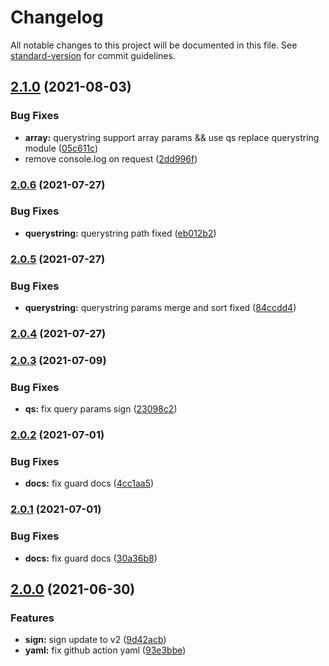 # Changelog

All notable changes to this project will be documented in this file. See [standard-version](https://github.com/conventional-changelog/standard-version) for commit guidelines.

## [2.1.0](https://github.com/tuya/tuya-connector-nodejs/compare/v2.0.6...v2.1.0) (2021-08-03)


### Bug Fixes

* **array:** querystring support array params && use qs replace querystring module ([05c611c](https://github.com/tuya/tuya-connector-nodejs/commit/05c611c4f38c89e1a6f9b38a560028162d783540))
* remove console.log on request ([2dd996f](https://github.com/tuya/tuya-connector-nodejs/commit/2dd996f96bee219b42246935c83199bc34a916d6))

### [2.0.6](https://github.com/tuya/tuya-connector-nodejs/compare/v2.0.5...v2.0.6) (2021-07-27)


### Bug Fixes

* **querystring:** querystring path fixed ([eb012b2](https://github.com/tuya/tuya-connector-nodejs/commit/eb012b28a578cb58e7ba97d052eb7cd518811fc6))

### [2.0.5](https://github.com/tuya/tuya-connector-nodejs/compare/v2.0.4...v2.0.5) (2021-07-27)


### Bug Fixes

* **querystring:** querystring params merge and sort fixed ([84ccdd4](https://github.com/tuya/tuya-connector-nodejs/commit/84ccdd428fe6031e5623a2860909ddfffb0a1cdb))

### [2.0.4](https://github.com/tuya/tuya-connector-nodejs/compare/v2.0.3...v2.0.4) (2021-07-27)

### [2.0.3](https://github.com/tuya/tuya-connector-nodejs/compare/v2.0.2...v2.0.3) (2021-07-09)


### Bug Fixes

* **qs:** fix query params sign ([23098c2](https://github.com/tuya/tuya-connector-nodejs/commit/23098c2a276ac1672772f88e88cb10cd359da7c2))

### [2.0.2](https://github.com/tuya/tuya-connector-nodejs/compare/v2.0.1...v2.0.2) (2021-07-01)


### Bug Fixes

* **docs:** fix guard docs ([4cc1aa5](https://github.com/tuya/tuya-connector-nodejs/commit/4cc1aa50d26f604d65ddadab927bc67ee76eb7df))

### [2.0.1](https://github.com/tuya/tuya-connector-nodejs/compare/v2.0.0...v2.0.1) (2021-07-01)


### Bug Fixes

* **docs:** fix guard docs ([30a36b8](https://github.com/tuya/tuya-connector-nodejs/commit/30a36b8c73d689e4924397ccfabfbcdeca98735b))

## [2.0.0](https://github.com/tuya/tuya-connector-nodejs/compare/v1.0.0...v2.0.0) (2021-06-30)


### Features

* **sign:** sign update to v2 ([9d42acb](https://github.com/tuya/tuya-connector-nodejs/commit/9d42acb88625df663b140639298dce6f00241db4))
* **yaml:** fix github action yaml ([93e3bbe](https://github.com/tuya/tuya-connector-nodejs/commit/93e3bbe0467d7d6cf2e293c7b1f970590a2ceace))
